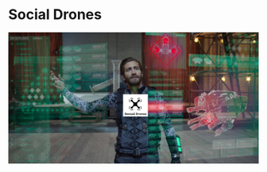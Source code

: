 <p style="text-align:center;">

# Social Drones

</p>

<img src="docs/assets/mysterio-controll-drones.png" align="center">
